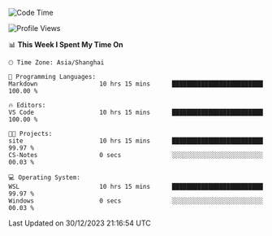 <!--START_SECTION:waka-->
![Code Time](http://img.shields.io/badge/Code%20Time-1%2C443%20hrs%205%20mins-blue)

![Profile Views](http://img.shields.io/badge/Profile%20Views-0-blue)

📊 **This Week I Spent My Time On** 

```text
🕑︎ Time Zone: Asia/Shanghai

💬 Programming Languages: 
Markdown                 10 hrs 15 mins      █████████████████████████   100.00 % 

🔥 Editors: 
VS Code                  10 hrs 15 mins      █████████████████████████   100.00 % 

🐱‍💻 Projects: 
site                     10 hrs 15 mins      █████████████████████████   99.97 % 
CS-Notes                 0 secs              ░░░░░░░░░░░░░░░░░░░░░░░░░   00.03 % 

💻 Operating System: 
WSL                      10 hrs 15 mins      █████████████████████████   99.97 % 
Windows                  0 secs              ░░░░░░░░░░░░░░░░░░░░░░░░░   00.03 % 
```


 Last Updated on 30/12/2023 21:16:54 UTC
<!--END_SECTION:waka-->